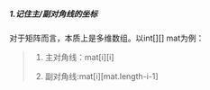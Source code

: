 ##### 1.记住主/副对角线的坐标

对于矩阵而言，本质上是多维数组。以int[][] mat为例：

> 1. 主对角线：mat[i][i]
>
> 2. 副对角线:mat[i][mat.length-i-1] 